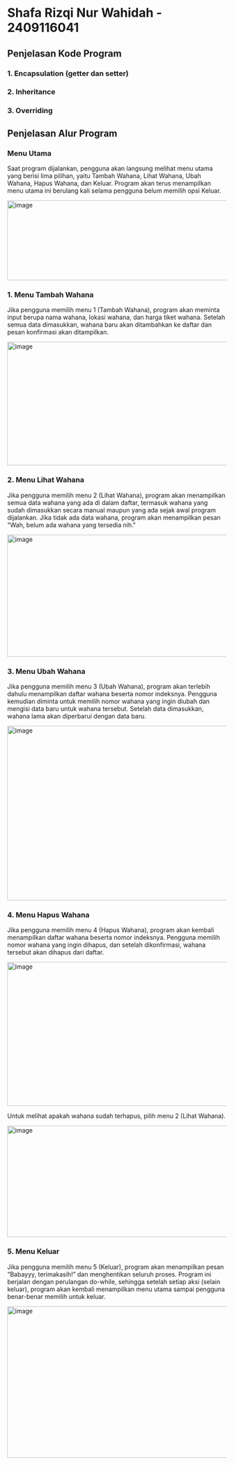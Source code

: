 # Shafa Rizqi Nur Wahidah - 2409116041

## Penjelasan Kode Program

### 1. Encapsulation (getter dan setter)
### 2. Inheritance
### 3. Overriding

## Penjelasan Alur Program

### Menu Utama

Saat program dijalankan, pengguna akan langsung melihat menu utama yang berisi lima pilihan, yaitu Tambah Wahana, Lihat Wahana, Ubah Wahana, Hapus Wahana, dan Keluar. Program akan terus menampilkan menu utama ini berulang kali selama pengguna belum memilih opsi Keluar.

<img width="532" height="183" alt="image" src="https://github.com/user-attachments/assets/6227b4a4-0719-4887-b668-c6ca7bca170f" />

### 1. Menu Tambah Wahana

Jika pengguna memilih menu 1 (Tambah Wahana), program akan meminta input berupa nama wahana, lokasi wahana, dan harga tiket wahana. Setelah semua data dimasukkan, wahana baru akan ditambahkan ke daftar dan pesan konfirmasi akan ditampilkan.

<img width="532" height="283" alt="image" src="https://github.com/user-attachments/assets/69c91bff-9eae-43c7-a82b-e23deaf9f437" />


### 2. Menu Lihat Wahana

Jika pengguna memilih menu 2 (Lihat Wahana), program akan menampilkan semua data wahana yang ada di dalam daftar, termasuk wahana yang sudah dimasukkan secara manual maupun yang ada sejak awal program dijalankan. Jika tidak ada data wahana, program akan menampilkan pesan "Wah, belum ada wahana yang tersedia nih."

<img width="527" height="280" alt="image" src="https://github.com/user-attachments/assets/21134b2e-3602-4074-b6cc-96c3631e43a9" />


### 3. Menu Ubah Wahana

Jika pengguna memilih menu 3 (Ubah Wahana), program akan terlebih dahulu menampilkan daftar wahana beserta nomor indeksnya. Pengguna kemudian diminta untuk memilih nomor wahana yang ingin diubah dan mengisi data baru untuk wahana tersebut. Setelah data dimasukkan, wahana lama akan diperbarui dengan data baru.

<img width="522" height="400" alt="image" src="https://github.com/user-attachments/assets/53e20311-b671-41e6-afe3-cdf5e91603c8" />


### 4. Menu Hapus Wahana

Jika pengguna memilih menu 4 (Hapus Wahana), program akan kembali menampilkan daftar wahana beserta nomor indeksnya. Pengguna memilih nomor wahana yang ingin dihapus, dan setelah dikonfirmasi, wahana tersebut akan dihapus dari daftar.

<img width="530" height="330" alt="image" src="https://github.com/user-attachments/assets/b8a68964-b949-4f3c-94a1-a6136adaec27" />

Untuk melihat apakah wahana sudah terhapus, pilih menu 2 (Lihat Wahana).

<img width="532" height="255" alt="image" src="https://github.com/user-attachments/assets/b32129a6-d984-401c-a07e-5803dcd48359" />


### 5. Menu Keluar

Jika pengguna memilih menu 5 (Keluar), program akan menampilkan pesan “Babayyy, terimakasih!” dan menghentikan seluruh proses. Program ini berjalan dengan perulangan do-while, sehingga setelah setiap aksi (selain keluar), program akan kembali menampilkan menu utama sampai pengguna benar-benar memilih untuk keluar.

<img width="805" height="347" alt="image" src="https://github.com/user-attachments/assets/51032d45-0a3d-4407-8cdb-0fce5c74fec2" />
